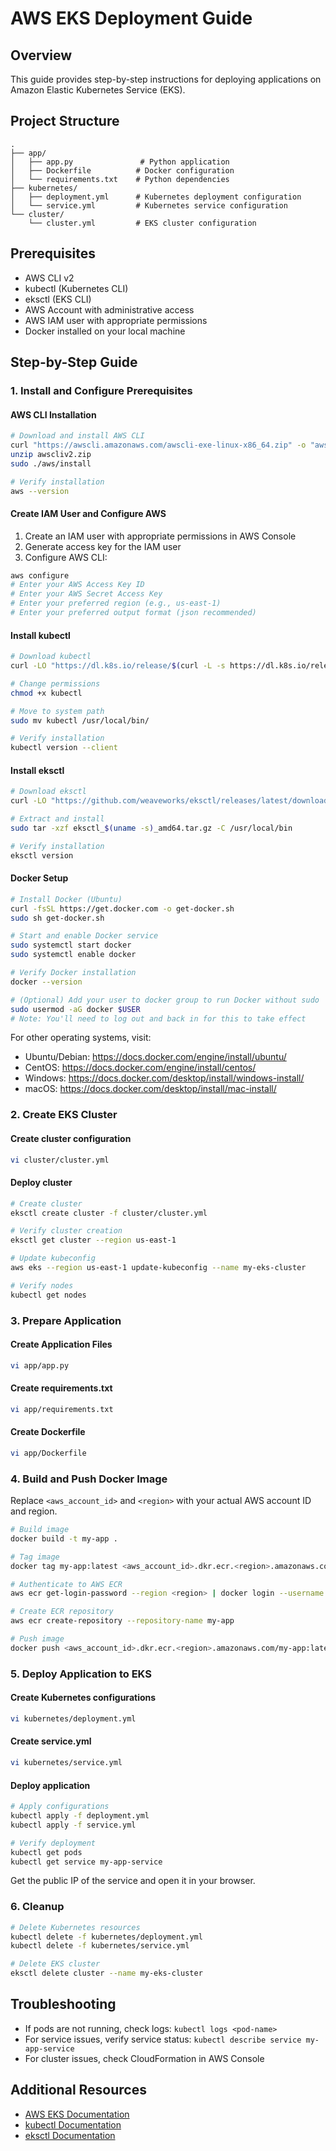 # AWS EKS Deployment Guide

## Overview
This guide provides step-by-step instructions for deploying applications on Amazon Elastic Kubernetes Service (EKS).

## Project Structure
```
.
├── app/
│   ├── app.py               # Python application
│   ├── Dockerfile          # Docker configuration
│   └── requirements.txt    # Python dependencies
├── kubernetes/
│   ├── deployment.yml      # Kubernetes deployment configuration
│   └── service.yml         # Kubernetes service configuration
└── cluster/
    └── cluster.yml         # EKS cluster configuration
```

## Prerequisites
- AWS CLI v2
- kubectl (Kubernetes CLI)
- eksctl (EKS CLI)
- AWS Account with administrative access
- AWS IAM user with appropriate permissions
- Docker installed on your local machine

## Step-by-Step Guide

### 1. Install and Configure Prerequisites

#### AWS CLI Installation
```bash
# Download and install AWS CLI
curl "https://awscli.amazonaws.com/awscli-exe-linux-x86_64.zip" -o "awscliv2.zip"
unzip awscliv2.zip
sudo ./aws/install

# Verify installation
aws --version
```

#### Create IAM User and Configure AWS
1. Create an IAM user with appropriate permissions in AWS Console
2. Generate access key for the IAM user
3. Configure AWS CLI:
```bash
aws configure
# Enter your AWS Access Key ID
# Enter your AWS Secret Access Key
# Enter your preferred region (e.g., us-east-1)
# Enter your preferred output format (json recommended)
```

#### Install kubectl
```bash
# Download kubectl
curl -LO "https://dl.k8s.io/release/$(curl -L -s https://dl.k8s.io/release/stable.txt)/bin/linux/amd64/kubectl"

# Change permissions
chmod +x kubectl

# Move to system path
sudo mv kubectl /usr/local/bin/

# Verify installation
kubectl version --client
```

#### Install eksctl
```bash
# Download eksctl
curl -LO "https://github.com/weaveworks/eksctl/releases/latest/download/eksctl_$(uname -s)_amd64.tar.gz"

# Extract and install
sudo tar -xzf eksctl_$(uname -s)_amd64.tar.gz -C /usr/local/bin

# Verify installation
eksctl version
```

#### Docker Setup
```bash
# Install Docker (Ubuntu)
curl -fsSL https://get.docker.com -o get-docker.sh
sudo sh get-docker.sh

# Start and enable Docker service
sudo systemctl start docker
sudo systemctl enable docker

# Verify Docker installation
docker --version

# (Optional) Add your user to docker group to run Docker without sudo
sudo usermod -aG docker $USER
# Note: You'll need to log out and back in for this to take effect
```

For other operating systems, visit:
- Ubuntu/Debian: https://docs.docker.com/engine/install/ubuntu/
- CentOS: https://docs.docker.com/engine/install/centos/
- Windows: https://docs.docker.com/desktop/install/windows-install/
- macOS: https://docs.docker.com/desktop/install/mac-install/

### 2. Create EKS Cluster

#### Create cluster configuration
```bash
vi cluster/cluster.yml
```

#### Deploy cluster
```bash
# Create cluster
eksctl create cluster -f cluster/cluster.yml

# Verify cluster creation
eksctl get cluster --region us-east-1

# Update kubeconfig
aws eks --region us-east-1 update-kubeconfig --name my-eks-cluster

# Verify nodes
kubectl get nodes
```

### 3. Prepare Application

#### Create Application Files

```bash
vi app/app.py
```
#### Create requirements.txt
```bash
vi app/requirements.txt
```


#### Create Dockerfile
```bash
vi app/Dockerfile
```

### 4. Build and Push Docker Image
Replace `<aws_account_id>` and `<region>` with your actual AWS account ID and region.

```bash
# Build image
docker build -t my-app .

# Tag image
docker tag my-app:latest <aws_account_id>.dkr.ecr.<region>.amazonaws.com/my-app:latest

# Authenticate to AWS ECR
aws ecr get-login-password --region <region> | docker login --username AWS --password-stdin <aws_account_id>.dkr.ecr.<region>.amazonaws.com

# Create ECR repository
aws ecr create-repository --repository-name my-app

# Push image
docker push <aws_account_id>.dkr.ecr.<region>.amazonaws.com/my-app:latest
```

### 5. Deploy Application to EKS

#### Create Kubernetes configurations
```bash
vi kubernetes/deployment.yml
```

#### Create service.yml
```bash
vi kubernetes/service.yml
```


#### Deploy application
```bash
# Apply configurations
kubectl apply -f deployment.yml
kubectl apply -f service.yml

# Verify deployment
kubectl get pods
kubectl get service my-app-service
```
Get the public IP of the service and open it in your browser.
### 6. Cleanup

```bash
# Delete Kubernetes resources
kubectl delete -f kubernetes/deployment.yml
kubectl delete -f kubernetes/service.yml

# Delete EKS cluster
eksctl delete cluster --name my-eks-cluster
```

## Troubleshooting
- If pods are not running, check logs: `kubectl logs <pod-name>`
- For service issues, verify service status: `kubectl describe service my-app-service`
- For cluster issues, check CloudFormation in AWS Console

## Additional Resources
- [AWS EKS Documentation](https://docs.aws.amazon.com/eks/)
- [kubectl Documentation](https://kubernetes.io/docs/reference/kubectl/)
- [eksctl Documentation](https://eksctl.io/)

    
        
